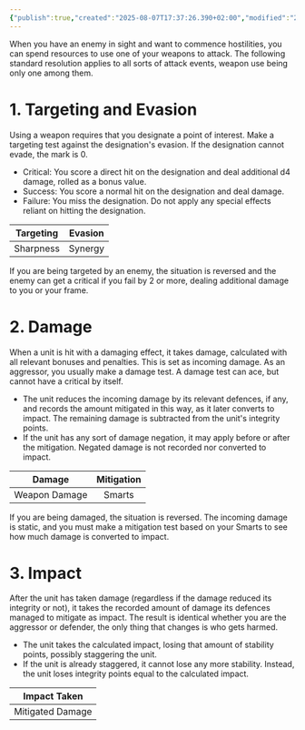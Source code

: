 ```yaml
---
{"publish":true,"created":"2025-08-07T17:37:26.390+02:00","modified":"2025-08-07T18:41:47.032+02:00","cssclasses":""}
---
```


When you have an enemy in sight and want to commence hostilities, you can spend resources to use one of your weapons to attack. The following standard resolution applies to all sorts of attack events, weapon use being only one among them.

# 1. Targeting and Evasion
Using a weapon requires that you designate a point of interest. Make a targeting test against the designation's evasion. If the designation cannot evade, the mark is 0.
- Critical: You score a direct hit on the designation and deal additional d4 damage, rolled as a bonus value.
- Success: You score a normal hit on the designation and deal damage.
- Failure: You miss the designation. Do not apply any special effects reliant on hitting the designation.

| Targeting | Evasion |
| :-------: | :-----: |
| Sharpness | Synergy |

If you are being targeted by an enemy, the situation is reversed and the enemy can get a critical if you fail by 2 or more, dealing additional damage to you or your frame.

# 2. Damage
When a unit is hit with a damaging effect, it takes damage, calculated with all relevant bonuses and penalties. This is set as incoming damage. As an aggressor, you usually make a damage test. A damage test can ace, but cannot have a critical by itself.
- The unit reduces the incoming damage by its relevant defences, if any, and records the amount mitigated in this way, as it later converts to impact. The remaining damage is subtracted from the unit's integrity points.
- If the unit has any sort of damage negation, it may apply before or after the mitigation. Negated damage is not recorded nor converted to impact.

|    Damage     | Mitigation |
| :-----------: | :--------: |
| Weapon Damage |   Smarts   |

If you are being damaged, the situation is reversed. The incoming damage is static, and you must make a mitigation test based on your Smarts to see how much damage is converted to impact. 

# 3. Impact
After the unit has taken damage (regardless if the damage reduced its integrity or not), it takes the recorded amount of damage its defences managed to mitigate as impact. The result is identical whether you are the aggressor or defender, the only thing that changes is who gets harmed.
- The unit takes the calculated impact, losing that amount of stability points, possibly staggering the unit.
- If the unit is already staggered, it cannot lose any more stability. Instead, the unit loses integrity points equal to the calculated impact.

|   Impact Taken   |
| :--------------: |
| Mitigated Damage |
